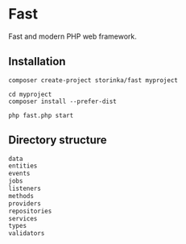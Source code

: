 # Fast

Fast and modern PHP web framework.

## Installation

```shell
composer create-project storinka/fast myproject

cd myproject
composer install --prefer-dist

php fast.php start
```

## Directory structure

```markdown
data
entities
events
jobs
listeners
methods
providers
repositories
services
types
validators
```
